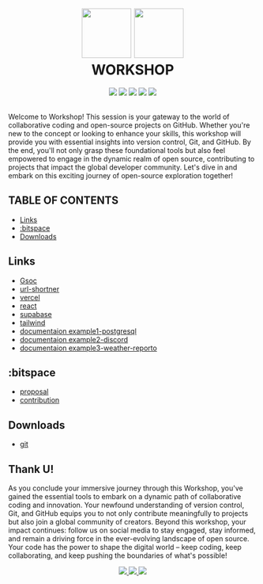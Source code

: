 <div align="center" style="text-align:center">
  <h1>
  <img src="https://github.com/bitspaceorg/yuvenza-workshop/assets/119417646/5ac31509-4add-4856-9c72-70dc823f854d" width="100">
  <img src="https://github.com/bitspaceorg/yuvenza-workshop/assets/119417646/631d4726-2b89-4c79-bbbf-a5212edd8e85" width="100">
  <br>
    WORKSHOP
  </h1>
  <img src="https://img.shields.io/badge/github-%23121011.svg?style=for-the-badge&logo=github&logoColor=white">
  <img src="https://img.shields.io/badge/NeoVim-%2357A143.svg?&style=for-the-badge&logo=neovim&logoColor=white&color=black">
  <img src="https://img.shields.io/badge/:bitspace x yuvenza-%23121011?style=for-the-badge&logoColor=%23ffffff&color=%23000000">
  <img src="https://img.shields.io/badge/Ubuntu-E95420?style=for-the-badge&logo=ubuntu&logoColor=white&color=black">
  <img src="https://img.shields.io/badge/markdown-%23000000.svg?style=for-the-badge&logo=markdown&logoColor=white">
</div>
<br>
<p>Welcome to Workshop! This session is your gateway to the world of collaborative coding and open-source projects on GitHub. Whether you're new to the concept or looking to enhance your skills, this workshop will provide you with essential insights into version control, Git, and GitHub. By the end, you'll not only grasp these foundational tools but also feel empowered to engage in the dynamic realm of open source, contributing to projects that impact the global developer community. Let's dive in and embark on this exciting journey of open-source exploration together!</p>

## TABLE OF CONTENTS
- [Links](#links)
- [:bitspace](#bitspace)
- [Downloads](#downloads)

## Links
- [Gsoc](https://summerofcode.withgoogle.com/)
- [url-shortner](https://github.com/bitspaceorg/url-shortner)
- [vercel](https://vercel.com/)
- [react](https://reactjs.org/)
- [supabase](https://supabase.io/)
- [tailwind](https://tailwindcss.com/)
- [documentaion example1-postgresql](https://wiki.postgresql.org/wiki/Main_Page)
- [documentaion example2-discord](https://discord.com/developers/docs/intro)
- [documentaion example3-weather-reporto](https://github.com/t-aswath/Weather-Reporto.nvim)

## :bitspace
- [proposal](https://github.com/bitspaceorg/.github/blob/main/CONTRIBUTORS.md#proposal)
- [contribution](https://github.com/bitspaceorg/.github/blob/main/CONTRIBUTORS.md#pull-requests)

## Downloads
- [git](https://git-scm.com/downloads)

## Thank U!
As you conclude your immersive journey through this Workshop, you've gained the essential tools to embark on a dynamic path of collaborative coding and innovation. Your newfound understanding of version control, Git, and GitHub equips you to not only contribute meaningfully to projects but also join a global community of creators. Beyond this workshop, your impact continues: follow us on social media to stay engaged, stay informed, and remain a driving force in the ever-evolving landscape of open source. Your code has the power to shape the digital world – keep coding, keep collaborating, and keep pushing the boundaries of what's possible!
<div align="center"><a href="https://www.linkedin.com/company/91385462">
<img src="https://img.shields.io/badge/LinkedIn-0077B5?style=for-the-badge&logo=linkedin&logoColor=white" />
</a>
<a href="https://twitter.com/bitspaceorg">
<img src="https://img.shields.io/badge/Twitter-1DA1F2?style=for-the-badge&logo=twitter&logoColor=white" />
</a>
<a href="https://www.instagram.com/bitspaceorg">
<img src="https://img.shields.io/badge/Instagram-E4405F?style=for-the-badge&logo=instagram&logoColor=white" />
</a>
</div>
